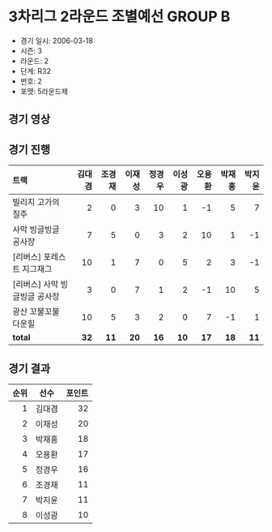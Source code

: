 # 3차리그 2라운드 조별예선 GROUP B

- 경기 일시: 2006-03-18
- 시즌: 3
- 라운드: 2
- 단계: R32
- 번호: 2
- 포맷: 5라운드제





## 경기 영상
## 경기 진행

| 트랙 | 김대겸 | 조경재 | 이재성 | 정경우 | 이성광 | 오용환 | 박재홍 | 박지윤 |
|:---|---:|---:|---:|---:|---:|---:|---:|---:|
| 빌리지 고가의 질주 | 2 | 0 | 3 | 10 | 1 | -1 | 5 | 7 |
| 사막 빙글빙글 공사장 | 7 | 5 | 0 | 3 | 2 | 10 | 1 | -1 |
| [리버스] 포레스트 지그재그 | 10 | 1 | 7 | 0 | 5 | 2 | 3 | -1 |
| [리버스] 사막 빙글빙글 공사장 | 3 | 0 | 7 | 1 | 2 | -1 | 10 | 5 |
| 광산 꼬불꼬불 다운힐 | 10 | 5 | 3 | 2 | 0 | 7 | -1 | 1 |
| __total__ | __32__ | __11__ | __20__ | __16__ | __10__ | __17__ | __18__ | __11__ |




## 경기 결과

| 순위 | 선수 | 포인트 |
|---:|:---:|---:|
| 1 | 김대겸 | 32 |
| 2 | 이재성 | 20 |
| 3 | 박재홍 | 18 |
| 4 | 오용환 | 17 |
| 5 | 정경우 | 16 |
| 6 | 조경재 | 11 |
| 7 | 박지윤 | 11 |
| 8 | 이성광 | 10 |

